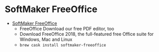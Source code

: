 # SoftMaker FreeOffice
- [SoftMaker FreeOffice](https://www.freeoffice.com/)
  -  FreeOffice Download our free PDF editor, too
  - Download FreeOffice 2018, the full-featured free Office suite for Windows, Mac and Linux
  - `brew cask install softmaker-freeoffice`
